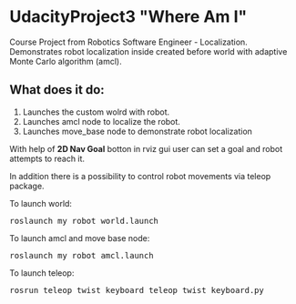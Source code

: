 # UdacityProject3 "Where Am I"

Course Project from Robotics Software Engineer - Localization. 
Demonstrates robot localization inside created before world with adaptive Monte Carlo algorithm (amcl).
## What does it do:
1. Launches the custom wolrd with robot.
2. Launches amcl node to localize the robot.
3. Launches move_base node to demonstrate robot localization

With help of <b>2D Nav Goal</b> botton in rviz gui user can set a goal and robot attempts to reach it.

In addition there is a possibility to control robot movements via teleop package.

To launch world:
<pre>
roslaunch my_robot world.launch
</pre>

To launch amcl and move base node:
<pre>
roslaunch my_robot amcl.launch
</pre>

To launch teleop:
<pre>
rosrun teleop_twist_keyboard teleop_twist_keyboard.py
</pre>
